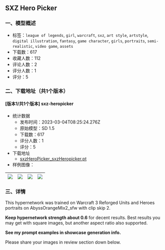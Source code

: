 ## SXZ Hero Picker
### 一、模型概述

- 标签：`league of legends`, `girl`, `warcraft`, `sxz`, `art style`, `artstyle`, `digital illustration`, `fantasy`, `game character`, `girls`, `portraits`, `semi-realistic`, `video game`, `assets`
- 下载数：617
- 收藏人数：112
- 评论人数：2
- 评分人数：1
- 评分：5

### 二、下载地址（共1个版本）

#### [版本1/共1个版本] sxz-heropicker

- 统计数据
  - 发布时间：2023-03-04T08:25:24.276Z
  - 原始模型：SD 1.5
  - 下载数：617
  - 评分人数：1
  - 评分：5
- 下载地址
  - [sxzHeroPicker_sxzHeropicker.pt](https://civitai.com/api/download/models/9128)
- 样例图像：

| <img src="https://image.civitai.com/xG1nkqKTMzGDvpLrqFT7WA/06adc4b5-b4fc-46ce-289b-41d171cc4b00/width=450/87493.jpeg" /> | <img src="https://image.civitai.com/xG1nkqKTMzGDvpLrqFT7WA/6eb0d8b8-5644-462f-b31b-d0bde7d09f00/width=450/91145.jpeg" /> | <img src="https://image.civitai.com/xG1nkqKTMzGDvpLrqFT7WA/27271718-add6-45d2-4452-3b73dfe3b500/width=450/87483.jpeg" /> | <img src="https://image.civitai.com/xG1nkqKTMzGDvpLrqFT7WA/93b47d50-6cc0-474a-4e54-6e9f5ae0e100/width=450/88508.jpeg" /> |
| ---- | ---- | ---- | ---- |


### 三、详情
<p>This hypernetwork was trained on Warcraft 3 Reforged Units and Heroes portraits on AbyssOrangeMix2_sfw with clip skip 2.</p><p><strong>Keep hypernetwork strength about 0.6</strong> for decent results. Best results you may get with square images, but another aspect ratio also supported.</p><p><strong>See my prompt examples in showcase generation info.</strong></p><p>Please share your images in review section down below.</p>